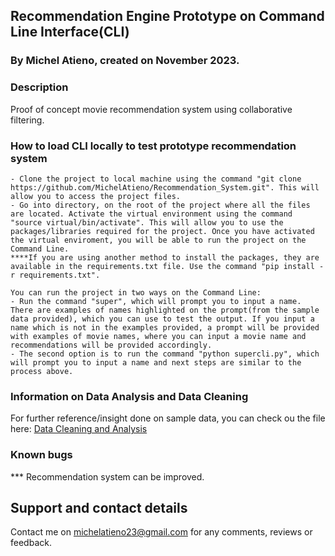 ## Recommendation Engine Prototype on Command Line Interface(CLI)
### By Michel Atieno, created on November 2023.

### Description
Proof of concept movie recommendation system using collaborative filtering.


### How to load CLI locally to test prototype recommendation system
    - Clone the project to local machine using the command "git clone https://github.com/MichelAtieno/Recommendation_System.git". This will allow you to access the project files.
    - Go into directory, on the root of the project where all the files are located. Activate the virtual environment using the command "source virtual/bin/activate". This will allow you to use the packages/libraries required for the project. Once you have activated the virtual enviroment, you will be able to run the project on the Command Line.
    ****If you are using another method to install the packages, they are available in the requirements.txt file. Use the command "pip install -r requirements.txt".

    You can run the project in two ways on the Command Line: 
    - Run the command "super", which will prompt you to input a name. There are examples of names highlighted on the prompt(from the sample data provided), which you can use to test the output. If you input a name which is not in the examples provided, a prompt will be provided with examples of movie names, where you can input a movie name and recommendations will be provided accordingly.
    - The second option is to run the command "python supercli.py", which will prompt you to input a name and next steps are similar to the process above.
    

### Information on Data Analysis and Data Cleaning
For further reference/insight done on sample data, you can check ou the file here: [Data Cleaning and Analysis](./Data_Analysis.ipynb) 


###  Known bugs
*** Recommendation system can be improved.


## Support and contact details
Contact me on michelatieno23@gmail.com for any comments, reviews or feedback.


